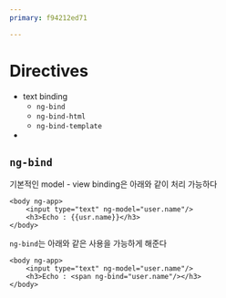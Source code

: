 ```yaml
---
primary: f94212ed71

---
```


# Directives

- text binding
	- `ng-bind` 
	- `ng-bind-html`
	- `ng-bind-template`
- 

## `ng-bind`

기본적인 model - view binding은 아래와 같이 처리 가능하다

	<body ng-app>
		<input type="text" ng-model="user.name"/>
		<h3>Echo : {{usr.name}}</h3>
	</body>

`ng-bind`는 아래와 같은 사용을 가능하게 해준다

	<body ng-app>
		<input type="text" ng-model="user.name"/>
		<h3>Echo : <span ng-bind="user.name"/></h3>
	</body>